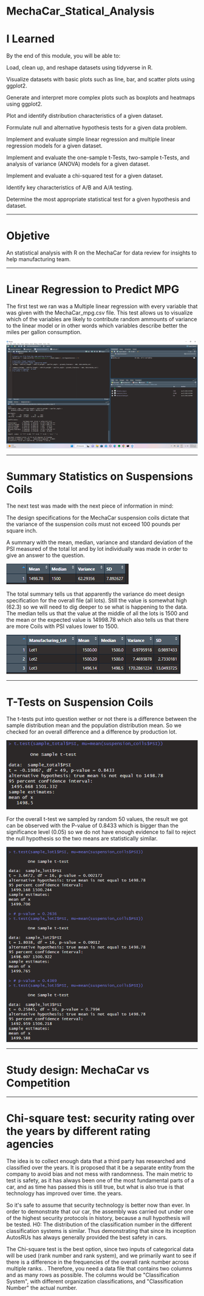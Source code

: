 # MechaCar_Statical_Analysis

# I Learned

By the end of this module, you will be able to: 

Load, clean up, and reshape datasets using tidyverse in R.

Visualize datasets with basic plots such as line, bar, and scatter plots using ggplot2.

Generate and interpret more complex plots such as boxplots and heatmaps using ggplot2.

Plot and identify distribution characteristics of a given dataset.

Formulate null and alternative hypothesis tests for a given data problem.

Implement and evaluate simple linear regression and multiple linear regression models for a given dataset.

Implement and evaluate the one-sample t-Tests, two-sample t-Tests, and analysis of variance (ANOVA) models for a given dataset.

Implement and evaluate a chi-squared test for a given dataset.

Identify key characteristics of A/B and A/A testing.

Determine the most appropriate statistical test for a given hypothesis and dataset.

_____________________________________________________________________________________________________________________________________________________________

# Objetive

An statistical analysis with R on the MechaCar for data review for insights to help manufacturing team.

____________________________________________________________________________________________________________________________________________________________

# Linear Regression to Predict MPG

The first test we ran was a Multiple linear regression with every variable that was given with the MechaCar_mpg.csv file. This test allows us to visualize which of the variables are likely to contribute random ammounts of variance to the linear model or in other words which variables describe better the miles per gallon consumption.

![image](https://github.com/RodrigoCR25/MechaCar_Statical_Analysis/blob/main/MPG_linear%20_regression.png)

_____________________________________________________________________________________________________________________________________________________________

# Summary Statistics on Suspensions Coils

The next test was made with the next piece of information in mind:

The design specifications for the MechaCar suspension coils dictate that the variance of the suspension coils must not exceed 100 pounds per square inch.

A summary with the mean, median, variance and standard deviation of the PSI measured of the total lot and by lot individually was made in order to give an answer to the question.

![image](https://github.com/RodrigoCR25/MechaCar_Statical_Analysis/blob/main/Total_summary.png)

The total summary tells us that apparently the variance do meet design specification for the overall file (all lots). Still the value is somewhat high (62.3) so we will need to dig deeper to se what is happening to the data. The median tells us that the value at the middle of all the lots is 1500 and the mean or the expected value is 14998.78 which also tells us that there are more Coils with PSI values lower to 1500.

![image](https://github.com/RodrigoCR25/MechaCar_Statical_Analysis/blob/main/Lot_summary.png)
_____________________________________________________________________________________________________________________________________________________________

# T-Tests on Suspension Coils

The t-tests put into question wether or not there is a difference between the sample distribution mean and the population distribution mean. So we checked for an overall difference and a difference by production lot.

![image](https://github.com/RodrigoCR25/MechaCar_Statical_Analysis/blob/main/T_test_all.png)

For the overall t-test we sampled by random 50 values, the result we got can be observed with the P-value of 0.8433 which is bigger than the significance level (0.05) so we do not have enough evidence to fail to reject the null hypothesis so the two means are statistically similar.

![image](https://github.com/RodrigoCR25/MechaCar_Statical_Analysis/blob/main/T_test_by_lot.png)

_____________________________________________________________________________________________________________________________________________________________
# Study design: MechaCar vs Competition
________________________________________
# Chi-square test: security rating over the years by different rating agencies

The idea is to collect enough data that a third party has researched and classified over the years. It is proposed that it be a separate entity from the company to avoid bias and not mess with randomness. The main metric to test is safety, as it has always been one of the most fundamental parts of a car, and as time has passed this is still true, but what is also true is that technology has improved over time. the years.

So it's safe to assume that security technology is better now than ever. In order to demonstrate that our car, the assembly was carried out under one of the highest security protocols in history, because a null hypothesis will be tested. H0: The distribution of the classification number in the different classification systems is similar. Thus demonstrating that since its inception AutosRUs has always generally provided the best safety in cars.

The Chi-square test is the best option, since two inputs of categorical data will be used (rank number and rank system), and we primarily want to see if there is a difference in the frequencies of the overall rank number across multiple ranks. . Therefore, you need a data file that contains two columns and as many rows as possible. The columns would be "Classification System", with different organization classifications, and "Classification Number" the actual number.
